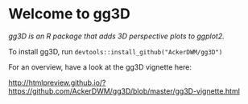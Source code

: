 # Welcome to gg3D
*gg3D is an R package that adds 3D perspective plots to ggplot2.*

To install gg3D, run ```devtools::install_github("AckerDWM/gg3D")```

For an overview, have a look at the gg3D vignette here:

http://htmlpreview.github.io/?https://github.com/AckerDWM/gg3D/blob/master/gg3D-vignette.html
